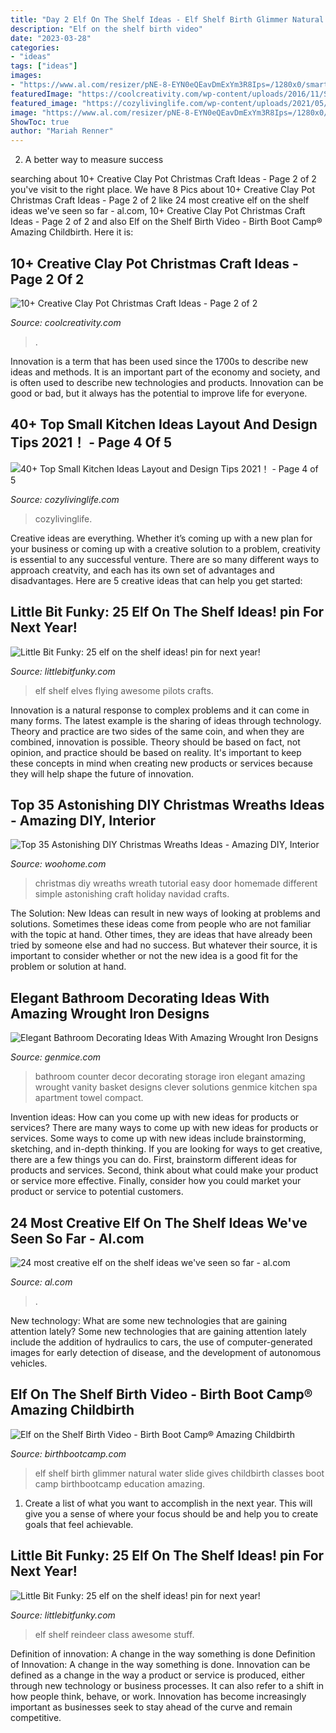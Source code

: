 ```yaml
---
title: "Day 2 Elf On The Shelf Ideas - Elf Shelf Birth Glimmer Natural Water Slide Gives Childbirth Classes Boot Camp Birthbootcamp Education Amazing"
description: "Elf on the shelf birth video"
date: "2023-03-28"
categories:
- "ideas"
tags: ["ideas"]
images:
- "https://www.al.com/resizer/pNE-8-EYN0eQEavDmExYm3R8Ips=/1280x0/smart/advancelocal-adapter-image-uploads.s3.amazonaws.com/image.al.com/home/bama-media/width2048/img/alphotos/photo/2016/12/13/-d7ede20542a12eaa.jpg"
featuredImage: "https://coolcreativity.com/wp-content/uploads/2016/11/Santa-Chimmey-Place-Setting-.jpg"
featured_image: "https://cozylivinglife.com/wp-content/uploads/2021/05/11-10-768x1152.jpg"
image: "https://www.al.com/resizer/pNE-8-EYN0eQEavDmExYm3R8Ips=/1280x0/smart/advancelocal-adapter-image-uploads.s3.amazonaws.com/image.al.com/home/bama-media/width2048/img/alphotos/photo/2016/12/13/-d7ede20542a12eaa.jpg"
ShowToc: true
author: "Mariah Renner"
---
```



2. A better way to measure success

	

		
searching about 10+ Creative Clay Pot Christmas Craft Ideas - Page 2 of 2 you've visit to the right place. We have 8 Pics about 10+ Creative Clay Pot Christmas Craft Ideas - Page 2 of 2 like 24 most creative elf on the shelf ideas we&#039;ve seen so far - al.com, 10+ Creative Clay Pot Christmas Craft Ideas - Page 2 of 2 and also Elf on the Shelf Birth Video - Birth Boot Camp® Amazing Childbirth. Here it is:
		
    
## 10+ Creative Clay Pot Christmas Craft Ideas - Page 2 Of 2

<img loading=lazy src="https://coolcreativity.com/wp-content/uploads/2016/11/Santa-Chimmey-Place-Setting-.jpg" onerror="this.onerror=null;this.src='https://tse2.mm.bing.net/th?id=OIP.6TWEg1brUcOWc3RpRh8d7QHaLb&amp;pid=15.1';" alt="10+ Creative Clay Pot Christmas Craft Ideas - Page 2 of 2">

_Source: coolcreativity.com_

>. 

	

Innovation is a term that has been used since the 1700s to describe new ideas and methods. It is an important part of the economy and society, and is often used to describe new technologies and products. Innovation can be good or bad, but it always has the potential to improve life for everyone.

    
## 40+ Top Small Kitchen Ideas Layout And Design Tips 2021！ - Page 4 Of 5

<img loading=lazy src="https://cozylivinglife.com/wp-content/uploads/2021/05/11-10-768x1152.jpg" onerror="this.onerror=null;this.src='https://tse4.mm.bing.net/th?id=OIP.fOL-3wnvQvFu6zXml5FUFAHaLH&amp;pid=15.1';" alt="40+ Top Small Kitchen Ideas Layout and Design Tips 2021！ - Page 4 of 5">

_Source: cozylivinglife.com_

>cozylivinglife. 

	

Creative ideas are everything. Whether it’s coming up with a new plan for your business or coming up with a creative solution to a problem, creativity is essential to any successful venture. There are so many different ways to approach creatvity, and each has its own set of advantages and disadvantages. Here are 5 creative ideas that can help you get started: 

    
## Little Bit Funky: 25 Elf On The Shelf Ideas! pin For Next Year!

<img loading=lazy src="https://2.bp.blogspot.com/-SwYZIUR5dns/Ur9eqPUL6DI/AAAAAAAATtg/1gt5vOxB0Jk/s1600/IMG_7382.JPG" onerror="this.onerror=null;this.src='https://tse4.mm.bing.net/th?id=OIP.vumg5YBZdHwPUXzxeAKMqQHaHa&amp;pid=15.1';" alt="Little Bit Funky: 25 elf on the shelf ideas! pin for next year!">

_Source: littlebitfunky.com_

>elf shelf elves flying awesome pilots crafts. 

	

Innovation is a natural response to complex problems and it can come in many forms. The latest example is the sharing of ideas through technology. Theory and practice are two sides of the same coin, and when they are combined, innovation is possible. Theory should be based on fact, not opinion, and practice should be based on reality. It's important to keep these concepts in mind when creating new products or services because they will help shape the future of innovation.

    
## Top 35 Astonishing DIY Christmas Wreaths Ideas - Amazing DIY, Interior

<img loading=lazy src="http://www.woohome.com/wp-content/uploads/2013/12/DIY-Christmas-Wreath-9.jpg" onerror="this.onerror=null;this.src='https://tse4.mm.bing.net/th?id=OIP.CxBinL-jma3b_iOZIjXxdgHaJb&amp;pid=15.1';" alt="Top 35 Astonishing DIY Christmas Wreaths Ideas - Amazing DIY, Interior">

_Source: woohome.com_

>christmas diy wreaths wreath tutorial easy door homemade different simple astonishing craft holiday navidad crafts. 

	

The Solution:
New Ideas can result in new ways of looking at problems and solutions. Sometimes these ideas come from people who are not familiar with the topic at hand. Other times, they are ideas that have already been tried by someone else and had no success. But whatever their source, it is important to consider whether or not the new idea is a good fit for the problem or solution at hand.

    
## Elegant Bathroom Decorating Ideas With Amazing Wrought Iron Designs

<img loading=lazy src="http://genmice.com/design-ideas/Elegant-Bathroom-Decorating-Ideas-With-Amazing-Wrought-Iron-/869.jpeg" onerror="this.onerror=null;this.src='https://tse1.mm.bing.net/th?id=OIP.mN7OjmFsuohqg1ZwFW-adwHaJ4&amp;pid=15.1';" alt="Elegant Bathroom Decorating Ideas With Amazing Wrought Iron Designs">

_Source: genmice.com_

>bathroom counter decor decorating storage iron elegant amazing wrought vanity basket designs clever solutions genmice kitchen spa apartment towel compact. 

	

Invention ideas: How can you come up with new ideas for products or services?
There are many ways to come up with new ideas for products or services. Some ways to come up with new ideas include brainstorming, sketching, and in-depth thinking. If you are looking for ways to get creative, there are a few things you can do. First, brainstorm different ideas for products and services. Second, think about what could make your product or service more effective. Finally, consider how you could market your product or service to potential customers.

    
## 24 Most Creative Elf On The Shelf Ideas We&#039;ve Seen So Far - Al.com

<img loading=lazy src="https://www.al.com/resizer/pNE-8-EYN0eQEavDmExYm3R8Ips=/1280x0/smart/advancelocal-adapter-image-uploads.s3.amazonaws.com/image.al.com/home/bama-media/width2048/img/alphotos/photo/2016/12/13/-d7ede20542a12eaa.jpg" onerror="this.onerror=null;this.src='https://tse2.mm.bing.net/th?id=OIP.hmBTiLyKdLkVAEOFnXWoWQHaEE&amp;pid=15.1';" alt="24 most creative elf on the shelf ideas we&#039;ve seen so far - al.com">

_Source: al.com_

>. 

	

New technology: What are some new technologies that are gaining attention lately?
Some new technologies that are gaining attention lately include the addition of hydraulics to cars, the use of computer-generated images for early detection of disease, and the development of autonomous vehicles.

    
## Elf On The Shelf Birth Video - Birth Boot Camp® Amazing Childbirth

<img loading=lazy src="http://birthbootcamp.com/wp-content/uploads/2012/12/glimmer-preview-3348.jpg" onerror="this.onerror=null;this.src='https://tse1.mm.bing.net/th?id=OIP.MLyDF7u9Ebym2TQhrUGOhQHaLH&amp;pid=15.1';" alt="Elf on the Shelf Birth Video - Birth Boot Camp® Amazing Childbirth">

_Source: birthbootcamp.com_

>elf shelf birth glimmer natural water slide gives childbirth classes boot camp birthbootcamp education amazing. 

	

1. Create a list of what you want to accomplish in the next year. This will give you a sense of where your focus should be and help you to create goals that feel achievable.

    
## Little Bit Funky: 25 Elf On The Shelf Ideas! pin For Next Year!

<img loading=lazy src="https://3.bp.blogspot.com/--IP7FotgWKs/Ur9euH_JVsI/AAAAAAAATts/nNBBIFJcxnA/s1600/IMG_7493.JPG" onerror="this.onerror=null;this.src='https://tse3.mm.bing.net/th?id=OIP.k01YEpBeBW5xtAHKqfOojAHaHa&amp;pid=15.1';" alt="Little Bit Funky: 25 elf on the shelf ideas! pin for next year!">

_Source: littlebitfunky.com_

>elf shelf reindeer class awesome stuff. 

	

Definition of innovation: A change in the way something is done
Definition of Innovation: A change in the way something is done. Innovation can be defined as a change in the way a product or service is produced, either through new technology or business processes. It can also refer to a shift in how people think, behave, or work. Innovation has become increasingly important as businesses seek to stay ahead of the curve and remain competitive.

